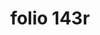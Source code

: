 ---
layout: edition
title: folio 143r
manuscript: Florence, Biblioteca Marucelliana, Carte Rajna XIX.15
sigla: R
iip: r143r.tif
milestone: 285
---